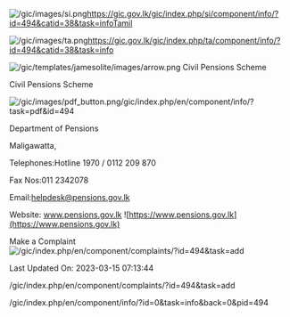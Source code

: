 <!-- Source: https://gic.gov.lk/gic/index.php/en/component/info/?id=494&catid=38&task=info -->

![/gic/images/si.png](/gic/images/si.png)https://gic.gov.lk/gic/index.php/si/component/info/?id=494&catid=38&task=infoTamil

![/gic/images/ta.png](/gic/images/ta.png)https://gic.gov.lk/gic/index.php/ta/component/info/?id=494&catid=38&task=info

![/gic/templates/jamesolite/images/arrow.png](/gic/templates/jamesolite/images/arrow.png) Civil Pensions Scheme

Civil Pensions Scheme

![/gic/images/pdf_button.png](/gic/images/pdf_button.png)/gic/index.php/en/component/info/?task=pdf&id=494

Department of Pensions

Maligawatta,

Telephones:Hotline 1970 / 0112 209 870

Fax Nos:011 2342078

Email:helpdesk@pensions.gov.lk

Website: www.pensions.gov.lk ![https://www.pensions.gov.lk](https://www.pensions.gov.lk)

Make a Complaint ![/gic/index.php/en/component/complaints/?id=494&task=add](/gic/index.php/en/component/complaints/?id=494&task=add)

Last Updated On: 2023-03-15 07:13:44

/gic/index.php/en/component/complaints/?id=494&task=add

/gic/index.php/en/component/info/?id=0&task=info&back=0&pid=494